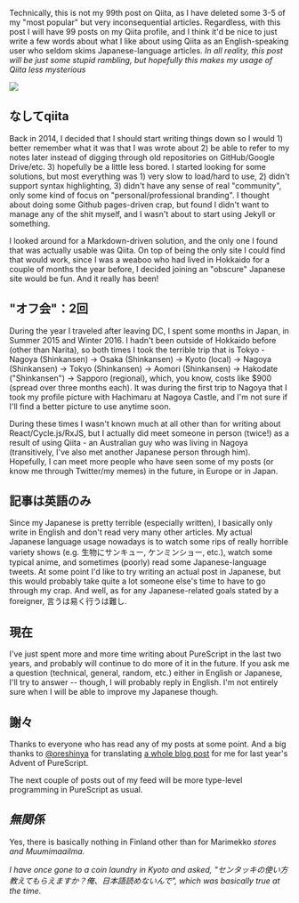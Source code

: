 Technically, this is not my 99th post on Qiita, as I have deleted some 3-5 of my "most popular" but very inconsequential articles. Regardless, with this post I will have 99 posts on my Qiita profile, and I think it'd be nice to just write a few words about what I like about using Qiita as an English-speaking user who seldom skims Japanese-language articles. *In all reality, this post will be just some stupid rambling, but hopefully this makes my usage of Qiita less mysterious*

![](https://i.imgur.com/baBeTei.png)

## なしてqiita

Back in 2014, I decided that I should start writing things down so I would 1) better remember what it was that I was wrote about 2) be able to refer to my notes later instead of digging through old repositories on GitHub/Google Drive/etc. 3) hopefully be a little less bored. I started looking for some solutions, but most everything was 1) very slow to load/hard to use, 2) didn't support syntax highlighting, 3) didn't have any sense of real "community", only some kind of focus on "personal/professional branding". I thought about doing some Github pages-driven crap, but found I didn't want to manage any of the shit myself, and I wasn't about to start using Jekyll or something.

I looked around for a Markdown-driven solution, and the only one I found that was actually usable was Qiita. On top of being the only site I could find that would work, since I was a weaboo who had lived in Hokkaido for a couple of months the year before, I decided joining an "obscure" Japanese site would be fun. And it really has been!

## "オフ会"：2回

During the year I traveled after leaving DC, I spent some months in Japan, in Summer 2015 and Winter 2016. I hadn't been outside of Hokkaido before (other than Narita), so both times I took the terrible trip that is Tokyo - Nagoya (Shinkansen) -> Osaka (Shinkansen) -> Kyoto (local) -> Nagoya (Shinkansen) -> Tokyo (Shinkansen) -> Aomori (Shinkansen) -> Hakodate ("Shinkansen") -> Sapporo (regional), which, you know, costs like $900 (spread over three months each). It was during the first trip to Nagoya that I took my profile picture with Hachimaru at Nagoya Castle, and I'm not sure if I'll find a better picture to use anytime soon.

During these times I wasn't known much at all other than for writing about React/Cycle.js/RxJS, but I actually did meet someone in person (twice!) as a result of using Qiita - an Australian guy who was living in Nagoya (transitively, I've also met another Japanese person through him). Hopefully, I can meet more people who have seen some of my posts (or know me through Twitter/my memes) in the future, in Europe or in Japan.

## 記事は英語のみ

Since my Japanese is pretty terrible (especially written), I basically only write in English and don't read very many other articles. My actual Japanese language usage nowadays is to watch some rips of really horrible variety shows (e.g. 生物にサンキュー, ケンミンショー, etc.), watch some typical anime, and sometimes (poorly) read some Japanese-language tweets. At some point I'd like to try writing an actual post in Japanese, but this would probably take quite a lot someone else's time to have to go through my crap. And well, as for any Japanese-related goals stated by a foreigner, 言うは易く行うは難し.

## 現在

I've just spent more and more time writing about PureScript in the last two years, and probably will continue to do more of it in the future. If you ask me a question (technical, general, random, etc.) either in English or Japanese, I'll try to answer -- though, I will probably reply in English. I'm not entirely sure when I will be able to improve my Japanese though.

## 謝々

Thanks to everyone who has read any of my posts at some point. And a big thanks to [@oreshinya](https://qiita.com/oreshinya) for translating [a whole blog post](https://qiita.com/oreshinya/items/6bb8ef2639f2f739b7e7) for me for last year's Advent of PureScript.

The next couple of posts out of my feed will be more type-level programming in PureScript as usual.

## *無関係*

Yes, there is basically nothing in Finland other than for Marimekko *stores and Muumimaailma.*

*I have once gone to a coin laundry in Kyoto and asked, "センタッキの使い方教えてもらえますか？俺、日本語読めないんで", which was basically true at the time.*